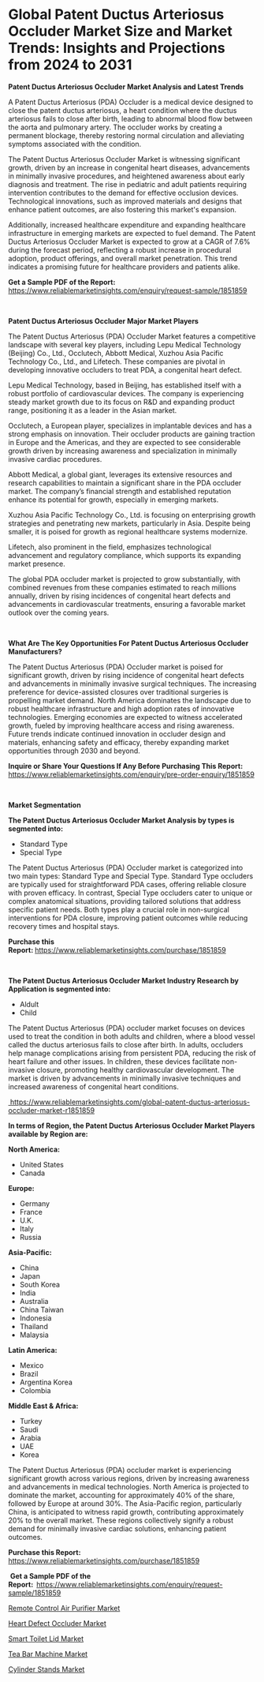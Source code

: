 <p><h1>Global Patent Ductus Arteriosus Occluder Market Size and Market Trends: Insights and Projections from 2024 to 2031</h1></p><p><strong>Patent Ductus Arteriosus Occluder Market Analysis and Latest Trends</strong></p>
<p><p>A Patent Ductus Arteriosus (PDA) Occluder is a medical device designed to close the patent ductus arteriosus, a heart condition where the ductus arteriosus fails to close after birth, leading to abnormal blood flow between the aorta and pulmonary artery. The occluder works by creating a permanent blockage, thereby restoring normal circulation and alleviating symptoms associated with the condition.</p><p>The Patent Ductus Arteriosus Occluder Market is witnessing significant growth, driven by an increase in congenital heart diseases, advancements in minimally invasive procedures, and heightened awareness about early diagnosis and treatment. The rise in pediatric and adult patients requiring intervention contributes to the demand for effective occlusion devices. Technological innovations, such as improved materials and designs that enhance patient outcomes, are also fostering this market's expansion.</p><p>Additionally, increased healthcare expenditure and expanding healthcare infrastructure in emerging markets are expected to fuel demand. The Patent Ductus Arteriosus Occluder Market is expected to grow at a CAGR of 7.6% during the forecast period, reflecting a robust increase in procedural adoption, product offerings, and overall market penetration. This trend indicates a promising future for healthcare providers and patients alike.</p></p>
<p><strong>Get a Sample PDF of the Report:&nbsp;</strong> <a href="https://www.reliablemarketinsights.com/enquiry/request-sample/1851859?utm_campaign=1197&utm_medium=2&utm_source=Github&utm_content=ia&utm_term=18102024&utm_id=patent-ductus-arteriosus-occluder">https://www.reliablemarketinsights.com/enquiry/request-sample/1851859</a></p>
<p>&nbsp;</p>
<p><strong>Patent Ductus Arteriosus Occluder Major Market Players</strong></p>
<p><p>The Patent Ductus Arteriosus (PDA) Occluder Market features a competitive landscape with several key players, including Lepu Medical Technology (Beijing) Co., Ltd., Occlutech, Abbott Medical, Xuzhou Asia Pacific Technology Co., Ltd., and Lifetech. These companies are pivotal in developing innovative occluders to treat PDA, a congenital heart defect.</p><p>Lepu Medical Technology, based in Beijing, has established itself with a robust portfolio of cardiovascular devices. The company is experiencing steady market growth due to its focus on R&D and expanding product range, positioning it as a leader in the Asian market.</p><p>Occlutech, a European player, specializes in implantable devices and has a strong emphasis on innovation. Their occluder products are gaining traction in Europe and the Americas, and they are expected to see considerable growth driven by increasing awareness and specialization in minimally invasive cardiac procedures.</p><p>Abbott Medical, a global giant, leverages its extensive resources and research capabilities to maintain a significant share in the PDA occluder market. The company’s financial strength and established reputation enhance its potential for growth, especially in emerging markets.</p><p>Xuzhou Asia Pacific Technology Co., Ltd. is focusing on enterprising growth strategies and penetrating new markets, particularly in Asia. Despite being smaller, it is poised for growth as regional healthcare systems modernize.</p><p>Lifetech, also prominent in the field, emphasizes technological advancement and regulatory compliance, which supports its expanding market presence.</p><p>The global PDA occluder market is projected to grow substantially, with combined revenues from these companies estimated to reach millions annually, driven by rising incidences of congenital heart defects and advancements in cardiovascular treatments, ensuring a favorable market outlook over the coming years.</p></p>
<p>&nbsp;</p>
<p><strong>What Are The Key Opportunities For Patent Ductus Arteriosus Occluder Manufacturers?</strong></p>
<p><p>The Patent Ductus Arteriosus (PDA) Occluder market is poised for significant growth, driven by rising incidence of congenital heart defects and advancements in minimally invasive surgical techniques. The increasing preference for device-assisted closures over traditional surgeries is propelling market demand. North America dominates the landscape due to robust healthcare infrastructure and high adoption rates of innovative technologies. Emerging economies are expected to witness accelerated growth, fueled by improving healthcare access and rising awareness. Future trends indicate continued innovation in occluder design and materials, enhancing safety and efficacy, thereby expanding market opportunities through 2030 and beyond.</p></p>
<p><strong>Inquire or Share Your Questions If Any Before Purchasing This Report:</strong> <a href="https://www.reliablemarketinsights.com/enquiry/pre-order-enquiry/1851859?utm_campaign=1197&utm_medium=2&utm_source=Github&utm_content=ia&utm_term=18102024&utm_id=patent-ductus-arteriosus-occluder">https://www.reliablemarketinsights.com/enquiry/pre-order-enquiry/1851859</a></p>
<p>&nbsp;</p>
<p><strong>Market Segmentation</strong></p>
<p><strong>The Patent Ductus Arteriosus Occluder Market Analysis by types is segmented into:</strong></p>
<p><ul><li>Standard Type</li><li>Special Type</li></ul></p>
<p><p>The Patent Ductus Arteriosus (PDA) Occluder market is categorized into two main types: Standard Type and Special Type. Standard Type occluders are typically used for straightforward PDA cases, offering reliable closure with proven efficacy. In contrast, Special Type occluders cater to unique or complex anatomical situations, providing tailored solutions that address specific patient needs. Both types play a crucial role in non-surgical interventions for PDA closure, improving patient outcomes while reducing recovery times and hospital stays.</p></p>
<p><strong>Purchase this Report:&nbsp;</strong><a href="https://www.reliablemarketinsights.com/purchase/1851859?utm_campaign=1197&utm_medium=2&utm_source=Github&utm_content=ia&utm_term=18102024&utm_id=patent-ductus-arteriosus-occluder">https://www.reliablemarketinsights.com/purchase/1851859</a></p>
<p>&nbsp;</p>
<p><strong>The Patent Ductus Arteriosus Occluder Market Industry Research by Application is segmented into:</strong></p>
<p><ul><li>Aldult</li><li>Child</li></ul></p>
<p><p>The Patent Ductus Arteriosus (PDA) occluder market focuses on devices used to treat the condition in both adults and children, where a blood vessel called the ductus arteriosus fails to close after birth. In adults, occluders help manage complications arising from persistent PDA, reducing the risk of heart failure and other issues. In children, these devices facilitate non-invasive closure, promoting healthy cardiovascular development. The market is driven by advancements in minimally invasive techniques and increased awareness of congenital heart conditions.</p></p>
<p><a href="https://www.reliablemarketinsights.com/global-patent-ductus-arteriosus-occluder-market-r1851859?utm_campaign=1197&utm_medium=2&utm_source=Github&utm_content=ia&utm_term=18102024&utm_id=patent-ductus-arteriosus-occluder">&nbsp;https://www.reliablemarketinsights.com/global-patent-ductus-arteriosus-occluder-market-r1851859</a></p>
<p><strong>In terms of Region, the Patent Ductus Arteriosus Occluder Market Players available by Region are:</strong></p>
<p>
    <p> <strong> North America: </strong>
        <ul>
            <li>United States</li>
            <li>Canada</li>
        </ul>
        </p> 
    <p> <strong> Europe: </strong>
        <ul>
            <li>Germany</li>
            <li>France</li>
            <li>U.K.</li>
            <li>Italy</li>
            <li>Russia</li>
        </ul>
        </p> 
    <p> <strong> Asia-Pacific: </strong>
        <ul>
            <li>China</li>
            <li>Japan</li>
            <li>South Korea</li>
            <li>India</li>
            <li>Australia</li>
            <li>China Taiwan</li>
            <li>Indonesia</li>
            <li>Thailand</li>
            <li>Malaysia</li>
        </ul>
        </p> 
    <p> <strong> Latin America: </strong>
        <ul>
            <li>Mexico</li>
            <li>Brazil</li>
            <li>Argentina Korea</li>
            <li>Colombia</li>
        </ul>
        </p> 
    <p> <strong> Middle East & Africa: </strong>
        <ul>
            <li>Turkey</li>
            <li>Saudi</li>
            <li>Arabia</li>
            <li>UAE</li>
            <li>Korea</li>
        </ul>
    </p>
    </p>
<p><p>The Patent Ductus Arteriosus (PDA) occluder market is experiencing significant growth across various regions, driven by increasing awareness and advancements in medical technologies. North America is projected to dominate the market, accounting for approximately 40% of the share, followed by Europe at around 30%. The Asia-Pacific region, particularly China, is anticipated to witness rapid growth, contributing approximately 20% to the overall market. These regions collectively signify a robust demand for minimally invasive cardiac solutions, enhancing patient outcomes.</p></p>
<p><strong>Purchase this Report: </strong><a href="https://www.reliablemarketinsights.com/purchase/1851859?utm_campaign=1197&utm_medium=2&utm_source=Github&utm_content=ia&utm_term=18102024&utm_id=patent-ductus-arteriosus-occluder">https://www.reliablemarketinsights.com/purchase/1851859</a></p>
<p>&nbsp;<strong>Get a Sample PDF of the Report:&nbsp;&nbsp;</strong><a href="https://www.reliablemarketinsights.com/enquiry/request-sample/1851859?utm_campaign=1197&utm_medium=2&utm_source=Github&utm_content=ia&utm_term=18102024&utm_id=patent-ductus-arteriosus-occluder">https://www.reliablemarketinsights.com/enquiry/request-sample/1851859</a></p>
<p><strong></strong></p>
<p><p><a href="https://www.linkedin.com/pulse/remote-control-air-purifier-market-size-share-analysis-hth5e?utm_campaign=1197&utm_medium=2&utm_source=Github&utm_content=ia&utm_term=18102024&utm_id=patent-ductus-arteriosus-occluder">Remote Control Air Purifier Market</a></p><p><a href="https://github.com/prosalinda88/Market-Research-Report-List-6/blob/main/heart-defect-occluder-market.md?utm_campaign=1197&utm_medium=2&utm_source=Github&utm_content=ia&utm_term=18102024&utm_id=patent-ductus-arteriosus-occluder">Heart Defect Occluder Market</a></p><p><a href="https://www.linkedin.com/pulse/smart-toilet-lid-market-growth-outlook-from-2024-2031-projecting-ccaze?utm_campaign=1197&utm_medium=2&utm_source=Github&utm_content=ia&utm_term=18102024&utm_id=patent-ductus-arteriosus-occluder">Smart Toilet Lid Market</a></p><p><a href="https://www.linkedin.com/pulse/global-tea-bar-machine-market-trends-innovations-forward-looking-1jhae?utm_campaign=1197&utm_medium=2&utm_source=Github&utm_content=ia&utm_term=18102024&utm_id=patent-ductus-arteriosus-occluder">Tea Bar Machine Market</a></p><p><a href="https://issuu.com/reportprime-2/docs/cylinder-stands-market-size-2030.pp_21a942e3bf6ced?utm_campaign=1197&utm_medium=2&utm_source=Github&utm_content=ia&utm_term=18102024&utm_id=patent-ductus-arteriosus-occluder">Cylinder Stands Market</a></p></p>